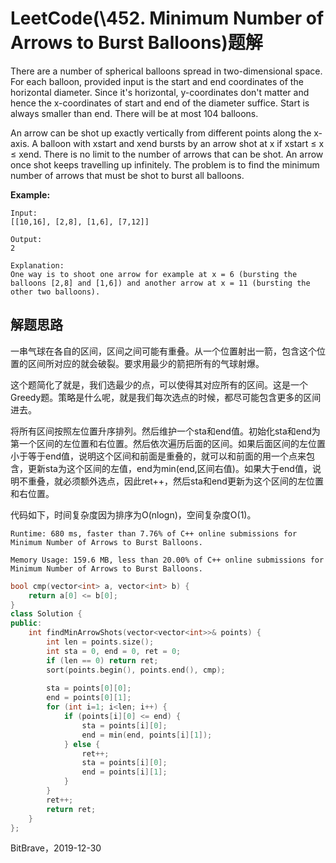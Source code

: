 # LeetCode(\452. Minimum Number of Arrows to Burst Balloons)题解

There are a number of spherical balloons spread in two-dimensional space. For each balloon, provided input is the start and end coordinates of the horizontal diameter. Since it's horizontal, y-coordinates don't matter and hence the x-coordinates of start and end of the diameter suffice. Start is always smaller than end. There will be at most 104 balloons.

An arrow can be shot up exactly vertically from different points along the x-axis. A balloon with xstart and xend bursts by an arrow shot at x if xstart ≤ x ≤ xend. There is no limit to the number of arrows that can be shot. An arrow once shot keeps travelling up infinitely. The problem is to find the minimum number of arrows that must be shot to burst all balloons.

**Example:**

```
Input:
[[10,16], [2,8], [1,6], [7,12]]

Output:
2

Explanation:
One way is to shoot one arrow for example at x = 6 (bursting the balloons [2,8] and [1,6]) and another arrow at x = 11 (bursting the other two balloons).
```

## 解题思路

一串气球在各自的区间，区间之间可能有重叠。从一个位置射出一箭，包含这个位置的区间所对应的就会破裂。要求用最少的箭把所有的气球射爆。

这个题简化了就是，我们选最少的点，可以使得其对应所有的区间。这是一个Greedy题。策略是什么呢，就是我们每次选点的时候，都尽可能包含更多的区间进去。

将所有区间按照左位置升序排列。然后维护一个sta和end值。初始化sta和end为第一个区间的左位置和右位置。然后依次遍历后面的区间。如果后面区间的左位置小于等于end值，说明这个区间和前面是重叠的，就可以和前面的用一个点来包含，更新sta为这个区间的左值，end为min(end,区间右值)。如果大于end值，说明不重叠，就必须额外选点，因此ret++，然后sta和end更新为这个区间的左位置和右位置。

代码如下，时间复杂度因为排序为O(nlogn)，空间复杂度O(1)。

`Runtime: 680 ms, faster than 7.76% of C++ online submissions for Minimum Number of Arrows to Burst Balloons.`

`Memory Usage: 159.6 MB, less than 20.00% of C++ online submissions for Minimum Number of Arrows to Burst Balloons.`

```c++
bool cmp(vector<int> a, vector<int> b) {
    return a[0] <= b[0];
}
class Solution {
public:
    int findMinArrowShots(vector<vector<int>>& points) {
        int len = points.size();
        int sta = 0, end = 0, ret = 0;
        if (len == 0) return ret;
        sort(points.begin(), points.end(), cmp);
        
        sta = points[0][0];
        end = points[0][1];
        for (int i=1; i<len; i++) {
            if (points[i][0] <= end) {
                sta = points[i][0];
                end = min(end, points[i][1]);
            } else {
                ret++;
                sta = points[i][0];
                end = points[i][1];
            }
        }
        ret++;
        return ret;
    }
};
```

BitBrave，2019-12-30